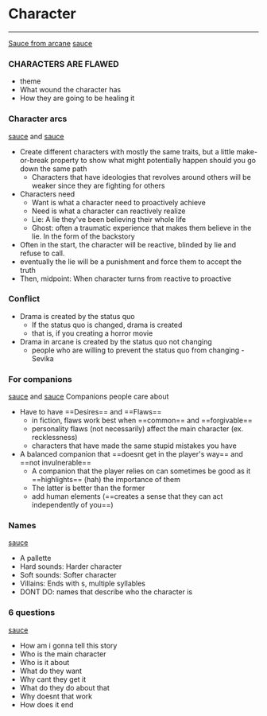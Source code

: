 # Character
---
[Sauce from arcane](https://www.youtube.com/watch?v=n74GORE8Ku8&ab_channel=schnee)
[sauce](https://www.youtube.com/watch?v=RrQDfZUJhXk&list=TLPQMjYwMzIwMjLetIesSPlZiA&index=6&ab_channel=FilmCourage)

### CHARACTERS ARE FLAWED
- theme
- What wound the character has
- How they are going to be healing it

### Character arcs
[sauce](https://www.youtube.com/watch?v=DukMwCPhd3Y&list=PLWsRpww9tleHetR_kI-tMku4z9jZ40BzN&index=8&t=4s&ab_channel=ThinkStory) and [sauce](https://www.youtube.com/watch?v=Zci-54NbeMo&ab_channel=ThinkStory)
- Create different characters with mostly the same traits, but a little make-or-break property to show what might potentially happen should you go down the same path
	- Characters that have ideologies that revolves around others will be weaker since they are fighting for others
- Characters need
	- Want is what a character need to proactively achieve
	- Need is what a character can reactively realize
	- Lie: A lie they've been believing their whole life
	- Ghost: often a traumatic experience that makes them believe in the lie. In the form of the backstory
- Often in the start, the character will be reactive, blinded by lie and refuse to call.
- eventually the lie will be a punishment and force them to accept the truth
- Then, midpoint: When character turns from reactive to proactive

### Conflict
- Drama is created by the status quo
	- If the status quo is changed, drama is created
	- that is, if you creating a horror movie
- Drama in arcane is created by the status quo not changing
	- people who are willing to prevent the status quo from changing - Sevika

### For companions
[sauce](https://www.youtube.com/watch?v=0iPyq6a3jsY&ab_channel=Razbuten) and [sauce](https://www.youtube.com/watch?v=tIze-mre0ss&t=298s&ab_channel=DesignDoc)
Companions people care about
- Have to have ==Desires== and ==Flaws==
	- in fiction, flaws work best when ==common== and ==forgivable==
	- personality flaws (not necessarily) affect the main character (ex. recklessness)
	- characters that have made the same stupid mistakes you have
- A balanced companion that ==doesnt get in the player's way== and ==not invulnerable==
	- A companion that the player relies on can sometimes be good as it ==highlights== (hah) the importance of them
	- The latter is better than the former
	- add human elements (==creates a sense that they can act independently of you==)

### Names
[sauce](https://www.youtube.com/watch?v=iPyueEUn3XE&list=TLPQMjYwMzIwMjLetIesSPlZiA&index=6&ab_channel=FilmCourage)
- A pallette
- Hard sounds: Harder character
- Soft sounds: Softer character
- Villains: Ends with s, multiple syllables
- DONT DO: names that describe who the character is

### 6 questions
[sauce](https://www.youtube.com/watch?v=uL0atQFZzL8&list=TLPQMjYwMzIwMjLetIesSPlZiA&index=9&ab_channel=FilmCourage)
- How am i gonna tell this story
- Who is the main character
- Who is it about
- What do they want
- Why cant they get it
- What do they do about that
- Why doesnt that work
- How does it end
